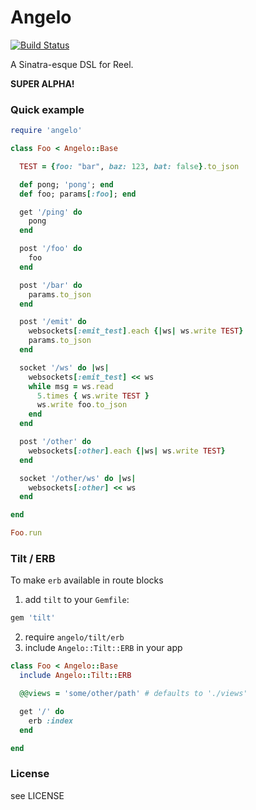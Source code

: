 Angelo
======

[![Build Status](https://travis-ci.org/kenichi/angelo.png?branch=master)](https://travis-ci.org/kenichi/angelo)

A Sinatra-esque DSL for Reel.

__SUPER ALPHA!__

### Quick example

```ruby
require 'angelo'

class Foo < Angelo::Base

  TEST = {foo: "bar", baz: 123, bat: false}.to_json

  def pong; 'pong'; end
  def foo; params[:foo]; end

  get '/ping' do
    pong
  end

  post '/foo' do
    foo
  end

  post '/bar' do
    params.to_json
  end

  post '/emit' do
    websockets[:emit_test].each {|ws| ws.write TEST}
    params.to_json
  end

  socket '/ws' do |ws|
    websockets[:emit_test] << ws
    while msg = ws.read
      5.times { ws.write TEST }
      ws.write foo.to_json
    end
  end

  post '/other' do
    websockets[:other].each {|ws| ws.write TEST}
  end

  socket '/other/ws' do |ws|
    websockets[:other] << ws
  end

end

Foo.run
```

### Tilt / ERB

To make `erb` available in route blocks

1. add `tilt` to your `Gemfile`:

```ruby
gem 'tilt'
```

2. require `angelo/tilt/erb`
3. include `Angelo::Tilt::ERB` in your app

```ruby
class Foo < Angelo::Base
  include Angelo::Tilt::ERB

  @@views = 'some/other/path' # defaults to './views'

  get '/' do
    erb :index
  end

end
```

### License

see LICENSE
